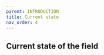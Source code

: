 ```yaml
---
parent: INTRODUCTION
title: Current state
nav_order: 4
---
```


 Current state of the field
--------------------------------------------------------------------------------

